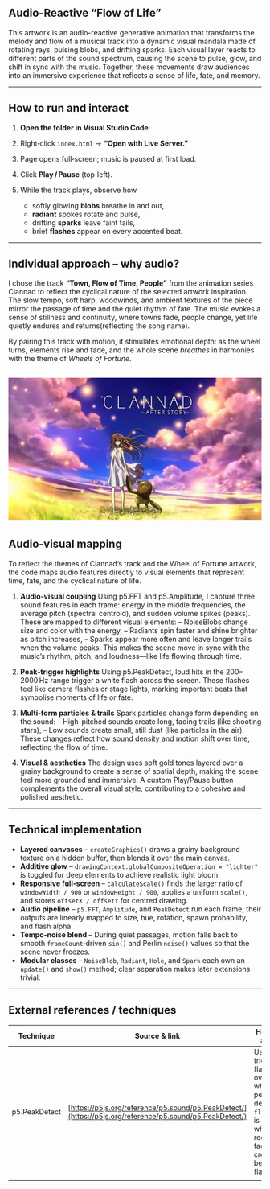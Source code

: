 ## Audio-Reactive “Flow of Life”

This artwork is an audio-reactive generative animation that transforms the melody and flow of a musical track into a dynamic visual mandala made of rotating rays, pulsing blobs, and drifting sparks. Each visual layer reacts to different parts of the sound spectrum, causing the scene to pulse, glow, and shift in sync with the music. Together, these movements draw audiences into an immersive experience that reflects a sense of life, fate, and memory.

---

## How to run and interact

1. **Open the folder in Visual Studio Code**
2. Right‑click `index.html` → **“Open with Live Server.”**
3. Page opens full‑screen; music is paused at first load.
4. Click **Play / Pause** (top‑left).
5. While the track plays, observe how

   * softly glowing **blobs** breathe in and out,
   * **radiant** spokes rotate and pulse,
   * drifting **sparks** leave faint tails,
   * brief **flashes** appear on every accented beat.


---

## Individual approach – why audio?

I chose the track **“Town, Flow of Time, People”** from the animation series Clannad to reflect the cyclical nature of the selected artwork inspiration. The slow tempo, soft harp, woodwinds, and ambient textures of the piece mirror the passage of time and the quiet rhythm of fate. The music evokes a sense of stillness and continuity, where towns fade, people change, yet life quietly endures and returns(reflecting the song name).

By pairing this track with motion, it stimulates emotional depth: as the wheel turns, elements rise and fade, and the whole scene *breathes* in harmonies with the theme of *Wheels of Fortune*.

![Town, Flow of Time, People - Clannad](assets/clannad.jpg)
---

## Audio‑visual mapping 
To reflect the themes of Clannad’s track and the Wheel of Fortune artwork, the code maps audio features directly to visual elements that represent time, fate, and the cyclical nature of life.

1. **Audio‑visual coupling** Using p5.FFT and p5.Amplitude, I capture three sound features in each frame: energy in the middle frequencies, the average pitch (spectral centroid), and sudden volume spikes (peaks). These are mapped to different visual elements:
– NoiseBlobs change size and color with the energy,
– Radiants spin faster and shine brighter as pitch increases,
– Sparks appear more often and leave longer trails when the volume peaks.
This makes the scene move in sync with the music’s rhythm, pitch, and loudness—like life flowing through time.

2. **Peak‑trigger highlights**  Using p5.PeakDetect, loud hits in the 200–2000 Hz range trigger a white flash across the screen. These flashes feel like camera flashes or stage lights, marking important beats that symbolise moments of life or fate.

3. **Multi‑form particles & trails**  Spark particles change form depending on the sound:
– High-pitched sounds create long, fading trails (like shooting stars),
– Low sounds create small, still dust (like particles in the air).
These changes reflect how sound density and motion shift over time, reflecting the flow of time.

4. **Visual & aesthetics**  The design uses soft gold tones layered over a grainy background to create a sense of spatial depth, making the scene feel more grounded and immersive. A custom Play/Pause button complements the overall visual style, contributing to a cohesive and polished aesthetic.

---

## Technical implementation

* **Layered canvases** – `createGraphics()` draws a grainy background texture on a hidden buffer, then blends it over the main canvas.
* **Additive glow** – `drawingContext.globalCompositeOperation = "lighter"` is toggled for deep elements to achieve realistic light bloom.
* **Responsive full‑screen** – `calculateScale()` finds the larger ratio of `windowWidth / 900` or `windowHeight / 900`, applies a uniform `scale()`, and stores `offsetX / offsetY` for centred drawing.
* **Audio pipeline** – `p5.FFT`, `Amplitude`, and `PeakDetect` run each frame; their outputs are linearly mapped to size, hue, rotation, spawn probability, and flash alpha.
* **Tempo‑noise blend** – During quiet passages, motion falls back to smooth `frameCount`‑driven `sin()` and Perlin `noise()` values so that the scene never freezes.
* **Modular classes** – `NoiseBlob`, `Radiant`, `Hole`, and `Spark` each own an `update()` and `show()` method; clear separation makes later extensions trivial.

---

## External references / techniques

| Technique     | Source & link                                                                                            | How it was adapted                                                                                                                          |   |
| ------------- | -------------------------------------------------------------------------------------------------------- | ------------------------------------------------------------------------------------------------------------------------------------------- | - |
| p5.PeakDetect | [https://p5js.org/reference/p5.sound/p5.PeakDetect/](https://p5js.org/reference/p5.sound/p5.PeakDetect/) | Used to trigger a flash overlay: when a peak is detected `flashAlpha` is set and a white rectangle fades out, creating beat‑synced flashes. |   |
|               |                                                                                                          |                                                                                                                                             |   |
